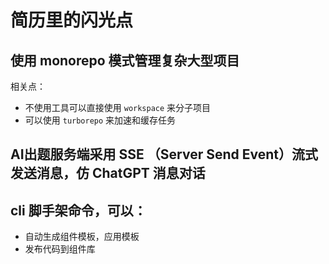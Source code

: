 # 简历里的闪光点

## 使用 monorepo 模式管理复杂大型项目
相关点：
- 不使用工具可以直接使用 `workspace` 来分子项目
- 可以使用 `turborepo` 来加速和缓存任务

## AI出题服务端采用 SSE （Server Send Event）流式发送消息，仿 ChatGPT 消息对话

## cli 脚手架命令，可以：
- 自动生成组件模板，应用模板
- 发布代码到组件库